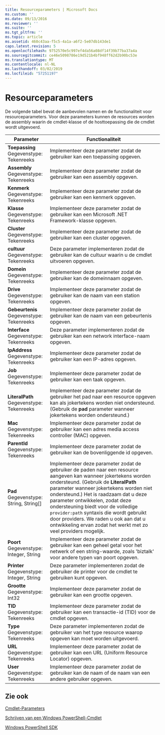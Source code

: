 ```yaml
---
title: Resourceparameters | Microsoft Docs
ms.custom: ''
ms.date: 09/13/2016
ms.reviewer: ''
ms.suite: ''
ms.tgt_pltfrm: ''
ms.topic: article
ms.assetid: 460c43aa-f5c5-4a1a-a6f2-5e07db143de1
caps.latest.revision: 5
ms.openlocfilehash: 9752570e5c997ef4da56a08df14f39b77ba37a4a
ms.sourcegitcommit: ce46e5098786e19d521b4bf948ff62d2b90bc53e
ms.translationtype: MT
ms.contentlocale: nl-NL
ms.lasthandoff: 03/02/2019
ms.locfileid: "57251197"
---
```

# <a name="resource-parameters"></a>Resourceparameters

De volgende tabel bevat de aanbevolen namen en de functionaliteit voor resourceparameters. Voor deze parameters kunnen de resources worden de assembly waarin de cmdlet-klasse of de hosttoepassing die de cmdlet wordt uitgevoerd.

|Parameter|Functionaliteit|
|---|---|
|**Toepassing**<br>Gegevenstype: Tekenreeks|Implementeer deze parameter zodat de gebruiker kan een toepassing opgeven.|
|**Assembly**<br>Gegevenstype: Tekenreeks|Implementeer deze parameter zodat de gebruiker kan een assembly opgeven.|
|**Kenmerk**<br>Gegevenstype: Tekenreeks|Implementeer deze parameter zodat de gebruiker kan een kenmerk opgeven.|
|**Klasse**<br>Gegevenstype: Tekenreeks|Implementeer deze parameter zodat de gebruiker kan een Microsoft .NET Framework-klasse opgeven.|
|**Cluster**<br>Gegevenstype: Tekenreeks|Implementeer deze parameter zodat de gebruiker kan een cluster opgeven.|
|**cultuur**<br>Gegevenstype: Tekenreeks|Deze parameter implementeren zodat de gebruiker kan de cultuur waarin u de cmdlet uitvoeren opgeven.|
|**Domein**<br>Gegevenstype: Tekenreeks|Implementeer deze parameter zodat de gebruiker kan de domeinnaam opgeven.|
|**Drive**<br>Gegevenstype: Tekenreeks|Implementeer deze parameter zodat de gebruiker kan de naam van een station opgeven.|
|**Gebeurtenis**<br>Gegevenstype: Tekenreeks|Implementeer deze parameter zodat de gebruiker kan de naam van een gebeurtenis opgeven.|
|**Interface**<br>Gegevenstype: Tekenreeks|Deze parameter implementeren zodat de gebruiker kan een network interface-naam opgeven.|
|**IpAddress**<br>Gegevenstype: Tekenreeks|Implementeer deze parameter zodat de gebruiker kan een IP-adres opgeven.|
|**Job**<br>Gegevenstype: Tekenreeks|Implementeer deze parameter zodat de gebruiker kan een taak opgeven.|
|**LiteralPath**<br>Gegevenstype: Tekenreeks|Implementeer deze parameter zodat de gebruiker het pad naar een resource opgeven kan als jokertekens worden niet ondersteund. (Gebruik de **pad** parameter wanneer jokertekens worden ondersteund.)|
|**Mac**<br>Gegevenstype: Tekenreeks|Implementeer deze parameter zodat de gebruiker kan een adres media access controller (MAC) opgeven.|
|**ParentId**<br>Gegevenstype: Tekenreeks|Implementeer deze parameter zodat de gebruiker kan de bovenliggende id opgeven.|
|**Pad**<br>Gegevenstype: String, String[]|Implementeer deze parameter zodat de gebruiker de paden naar een resource aangeven kan wanneer jokertekens worden ondersteund. (Gebruik de **LiteralPath** parameter wanneer jokertekens worden niet ondersteund.) Het is raadzaam dat u deze parameter ontwikkelen, zodat deze ondersteuning biedt voor de volledige `provider:path` syntaxis die wordt gebruikt door providers. We raden u ook aan dat u ontwikkeling ervan zodat het werkt met zo veel providers mogelijk.|
|**Poort**<br>Gegevenstype: Integer, String|Implementeer deze parameter zodat de gebruiker kan een geheel getal voor het netwerk of een string-waarde, zoals 'biztalk' voor andere typen van poort opgeven.|
|**Printer**<br>Gegevenstype: Integer, String|Deze parameter implementeren zodat de gebruiker de printer voor de cmdlet te gebruiken kunt opgeven.|
|**Grootte**<br>Gegevenstype: Int32|Implementeer deze parameter zodat de gebruiker kan een grootte opgeven.|
|**TID**<br>Gegevenstype: Tekenreeks|Implementeer deze parameter zodat de gebruiker kan een transactie-id (TID) voor de cmdlet opgeven.|
|**Type**<br>Gegevenstype: Tekenreeks|Deze parameter implementeren zodat de gebruiker van het type resource waarop opgeven kan moet worden uitgevoerd.|
|**URL**<br>Gegevenstype: Tekenreeks|Implementeer deze parameter zodat de gebruiker kan een URL (Uniform Resource Locator) opgeven.|
|**User**<br>Gegevenstype: Tekenreeks|Implementeer deze parameter zodat de gebruiker kan de naam of de naam van een andere gebruiker opgeven.|

## <a name="see-also"></a>Zie ook

[Cmdlet-Parameters](./cmdlet-parameters.md)

[Schrijven van een Windows PowerShell-Cmdlet](./writing-a-windows-powershell-cmdlet.md)

[Windows PowerShell SDK](../windows-powershell-reference.md)
